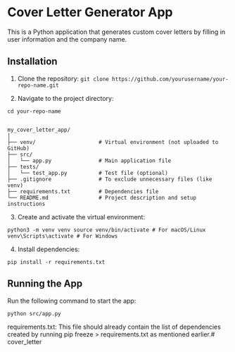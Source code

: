 # Cover Letter Generator App

This is a Python application that generates custom cover letters by filling in user information and the company name. 

## Installation

1. Clone the repository:
```git clone https://github.com/yourusername/your-repo-name.git ```


2. Navigate to the project directory:

```cd your-repo-name```

```arduino

my_cover_letter_app/
│
├── venv/                    # Virtual environment (not uploaded to GitHub)
├── src/
│   └── app.py               # Main application file
├── tests/
│   └── test_app.py          # Test file (optional)
├── .gitignore               # To exclude unnecessary files (like venv)
├── requirements.txt         # Dependencies file
└── README.md                # Project description and setup instructions

```

3. Create and activate the virtual environment:


```python3 -m venv venv source venv/bin/activate # For macOS/Linux venv\Scripts\activate # For Windows```

4. Install dependencies:

```pip install -r requirements.txt```

## Running the App

Run the following command to start the app:

```python src/app.py```

requirements.txt: This file should already contain the list of dependencies created by running pip freeze > requirements.txt as mentioned earlier.# cover_letter
